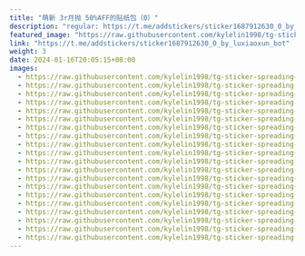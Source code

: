 ```yaml
---
title: "萌新 3r月抛 50%AFF的贴纸包（0）"
description: "regular: https://t.me/addstickers/sticker1687912630_0_by_luxiaoxun_bot"
featured_image: "https://raw.githubusercontent.com/kylelin1998/tg-sticker-spreading-worldwide-images/main/img/e13c84e8-c2a6-446a-b1ec-abe0b5557325.jpg"
link: "https://t.me/addstickers/sticker1687912630_0_by_luxiaoxun_bot"
weight: 3
date: 2024-01-16T20:05:15+08:00
images:
  - https://raw.githubusercontent.com/kylelin1998/tg-sticker-spreading-worldwide-images/main/img/e13c84e8-c2a6-446a-b1ec-abe0b5557325.jpg
  - https://raw.githubusercontent.com/kylelin1998/tg-sticker-spreading-worldwide-images/main/img/d25e43f9-2c5b-4ed5-88df-0d556dc7a326.jpg
  - https://raw.githubusercontent.com/kylelin1998/tg-sticker-spreading-worldwide-images/main/img/9effeaa6-f272-4c1f-9531-5d63d15862e2.jpg
  - https://raw.githubusercontent.com/kylelin1998/tg-sticker-spreading-worldwide-images/main/img/91d8ca1a-965e-4539-b221-498723047b86.jpg
  - https://raw.githubusercontent.com/kylelin1998/tg-sticker-spreading-worldwide-images/main/img/a147b763-604f-40c0-af43-41f3fea2538d.jpg
  - https://raw.githubusercontent.com/kylelin1998/tg-sticker-spreading-worldwide-images/main/img/7bb42131-13fc-4df5-9b47-514762b0ad07.jpg
  - https://raw.githubusercontent.com/kylelin1998/tg-sticker-spreading-worldwide-images/main/img/b7228b35-90de-4e1f-92fd-33e329e9a279.jpg
  - https://raw.githubusercontent.com/kylelin1998/tg-sticker-spreading-worldwide-images/main/img/de56530c-f6dd-433c-a8b1-31f177811300.jpg
  - https://raw.githubusercontent.com/kylelin1998/tg-sticker-spreading-worldwide-images/main/img/61c73724-4f89-4788-aadc-46cb710eee6f.jpg
  - https://raw.githubusercontent.com/kylelin1998/tg-sticker-spreading-worldwide-images/main/img/a7ca7b72-6344-4f10-993b-169ec9b9b13a.jpg
  - https://raw.githubusercontent.com/kylelin1998/tg-sticker-spreading-worldwide-images/main/img/fdc6c004-b54a-4c84-9753-c360d74b047c.jpg
  - https://raw.githubusercontent.com/kylelin1998/tg-sticker-spreading-worldwide-images/main/img/0304a0de-4132-4fde-9097-a67f1b3640f7.jpg
  - https://raw.githubusercontent.com/kylelin1998/tg-sticker-spreading-worldwide-images/main/img/e4fb542b-94b7-457a-b65e-9a3b9cf126f4.jpg
  - https://raw.githubusercontent.com/kylelin1998/tg-sticker-spreading-worldwide-images/main/img/cdfa8272-39a4-45b7-b4a8-c229217c74cb.jpg
  - https://raw.githubusercontent.com/kylelin1998/tg-sticker-spreading-worldwide-images/main/img/032741fd-9efa-4fa2-beb2-dbdfd7f5ed1f.jpg
  - https://raw.githubusercontent.com/kylelin1998/tg-sticker-spreading-worldwide-images/main/img/119060ea-04c6-443b-a263-201abc4f4cf5.jpg
  - https://raw.githubusercontent.com/kylelin1998/tg-sticker-spreading-worldwide-images/main/img/04320d4a-989f-4f0c-8243-38889e37186a.jpg
  - https://raw.githubusercontent.com/kylelin1998/tg-sticker-spreading-worldwide-images/main/img/4d231655-f466-4ad4-80aa-22100f10923e.jpg
  - https://raw.githubusercontent.com/kylelin1998/tg-sticker-spreading-worldwide-images/main/img/05b0d1b1-aac1-4311-836f-bfc5f955078c.jpg
  - https://raw.githubusercontent.com/kylelin1998/tg-sticker-spreading-worldwide-images/main/img/c0e82c49-a535-45fa-95aa-63429297735e.jpg
---
```

